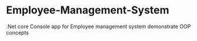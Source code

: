 # Employee-Management-System
.Net core Console app for Employee management system demonstrate OOP concepts 
